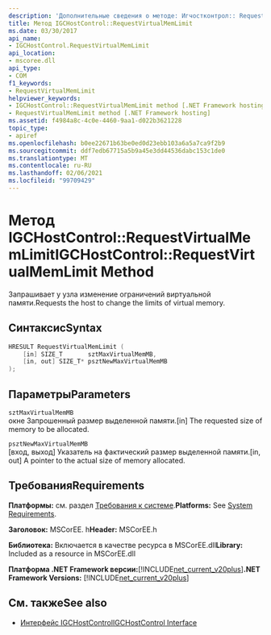 ```yaml
---
description: 'Дополнительные сведения о методе: Игчостконтрол:: RequestVirtualMemLimit'
title: Метод IGCHostControl::RequestVirtualMemLimit
ms.date: 03/30/2017
api_name:
- IGCHostControl.RequestVirtualMemLimit
api_location:
- mscoree.dll
api_type:
- COM
f1_keywords:
- RequestVirtualMemLimit
helpviewer_keywords:
- IGCHostControl::RequestVirtualMemLimit method [.NET Framework hosting]
- RequestVirtualMemLimit method [.NET Framework hosting]
ms.assetid: f4984a8c-4c0e-4460-9aa1-d022b3621228
topic_type:
- apiref
ms.openlocfilehash: b0ee22671b63be0ed0d23ebb103a6a5a7ca9f2b9
ms.sourcegitcommit: ddf7edb67715a5b9a45e3dd44536dabc153c1de0
ms.translationtype: MT
ms.contentlocale: ru-RU
ms.lasthandoff: 02/06/2021
ms.locfileid: "99709429"
---
```

# <a name="igchostcontrolrequestvirtualmemlimit-method"></a><span data-ttu-id="7d19f-103">Метод IGCHostControl::RequestVirtualMemLimit</span><span class="sxs-lookup"><span data-stu-id="7d19f-103">IGCHostControl::RequestVirtualMemLimit Method</span></span>

<span data-ttu-id="7d19f-104">Запрашивает у узла изменение ограничений виртуальной памяти.</span><span class="sxs-lookup"><span data-stu-id="7d19f-104">Requests the host to change the limits of virtual memory.</span></span>  
  
## <a name="syntax"></a><span data-ttu-id="7d19f-105">Синтаксис</span><span class="sxs-lookup"><span data-stu-id="7d19f-105">Syntax</span></span>  
  
```cpp  
HRESULT RequestVirtualMemLimit (  
    [in] SIZE_T       sztMaxVirtualMemMB,  
    [in, out] SIZE_T* psztNewMaxVirtualMemMB  
);  
```  
  
## <a name="parameters"></a><span data-ttu-id="7d19f-106">Параметры</span><span class="sxs-lookup"><span data-stu-id="7d19f-106">Parameters</span></span>  

 `sztMaxVirtualMemMB`  
 <span data-ttu-id="7d19f-107">окне Запрошенный размер выделенной памяти.</span><span class="sxs-lookup"><span data-stu-id="7d19f-107">[in] The requested size of memory to be allocated.</span></span>  
  
 `psztNewMaxVirtualMemMB`  
 <span data-ttu-id="7d19f-108">[вход, выход] Указатель на фактический размер выделенной памяти.</span><span class="sxs-lookup"><span data-stu-id="7d19f-108">[in, out] A pointer to the actual size of memory allocated.</span></span>  
  
## <a name="requirements"></a><span data-ttu-id="7d19f-109">Требования</span><span class="sxs-lookup"><span data-stu-id="7d19f-109">Requirements</span></span>  

 <span data-ttu-id="7d19f-110">**Платформы:** см. раздел [Требования к системе](../../get-started/system-requirements.md).</span><span class="sxs-lookup"><span data-stu-id="7d19f-110">**Platforms:** See [System Requirements](../../get-started/system-requirements.md).</span></span>  
  
 <span data-ttu-id="7d19f-111">**Заголовок:** MSCorEE. h</span><span class="sxs-lookup"><span data-stu-id="7d19f-111">**Header:** MSCorEE.h</span></span>  
  
 <span data-ttu-id="7d19f-112">**Библиотека:** Включается в качестве ресурса в MSCorEE.dll</span><span class="sxs-lookup"><span data-stu-id="7d19f-112">**Library:** Included as a resource in MSCorEE.dll</span></span>  
  
 <span data-ttu-id="7d19f-113">**Платформа .NET Framework версии:**[!INCLUDE[net_current_v20plus](../../../../includes/net-current-v20plus-md.md)]</span><span class="sxs-lookup"><span data-stu-id="7d19f-113">**.NET Framework Versions:** [!INCLUDE[net_current_v20plus](../../../../includes/net-current-v20plus-md.md)]</span></span>  
  
## <a name="see-also"></a><span data-ttu-id="7d19f-114">См. также</span><span class="sxs-lookup"><span data-stu-id="7d19f-114">See also</span></span>

- [<span data-ttu-id="7d19f-115">Интерфейс IGCHostControl</span><span class="sxs-lookup"><span data-stu-id="7d19f-115">IGCHostControl Interface</span></span>](igchostcontrol-interface.md)
